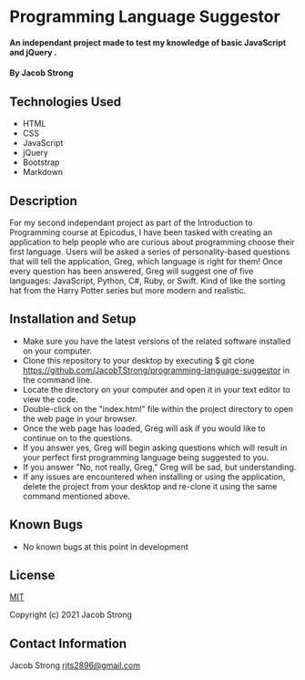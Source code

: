 # Programming Language Suggestor

#### An independant project made to test my knowledge of basic JavaScript and jQuery .

#### By Jacob Strong

## Technologies Used

* HTML
* CSS
* JavaScript
* jQuery
* Bootstrap
* Markdown

## Description

For my second independant project as part of the Introduction to Programming course at Epicodus, I have been tasked with creating an application to help people who are curious about programming choose their first language. Users will be asked a series of personality-based questions that will tell the application, Greg, which language is right for them! Once every question has been answered, Greg will suggest one of five languages: JavaScript, Python, C#, Ruby, or Swift. Kind of like the sorting hat from the Harry Potter series but more modern and realistic.

## Installation and Setup

* Make sure you have the latest versions of the related software installed on your computer.
* Clone this repository to your desktop by executing $ git clone https://github.com/JacobTStrong/programming-language-suggestor in the command line.
* Locate the directory on your computer and open it in your text editor to view the code.
* Double-click on the "index.html" file within the project directory to open the web page in your browser.
* Once the web page has loaded, Greg will ask if you would like to continue on to the questions.
* If you answer yes, Greg will begin asking questions which will result in your perfect first programming language being suggested to you.
* If you answer "No, not really, Greg," Greg will be sad, but understanding.
* If any issues are encountered when installing or using the application, delete the project from your desktop and re-clone it using the same command mentioned above.

## Known Bugs

* No known bugs at this point in development

## License

[MIT](https://en.wikipedia.org/wiki/MIT_License)

Copyright (c) 2021 Jacob Strong

## Contact Information

Jacob Strong <a href="mailto:rjts2896@gmail.com">rjts2896@gmail.com</a>